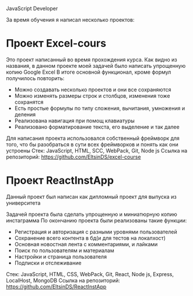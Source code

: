 JavaScript Developer

За время обучения я написал несколько проектов:

# Проект Excel-cours
Это проект написанный во время прохождения курса.
Как видно из названия, в данном проекте моей задачей было написать упрощенную копию Google Excel
В итоге основной функционал, кроме формул получилось повторить:
- Можно создавать несколько проектов и они все сохраняются
- Можно изменять размеры строк и столбцов, изменения тоже сохранятся
- Есть простые формулы по типу сложения, вычитания, умножения и деления
- Реализована навигация при помощ клавиатуры
- Реализовано форматирование текста, его выделение и так далее

Для написания проекта использовался собственный фреймворк для того, что бы разобраться в сути всех фреймворков и понять как они устроены
Стек: JavaScript, HTML, SCC, WebPack, Git, Node js
Ссылка на репозиторий: https://github.com/EltsinDS/excel-course

# Проект ReactInstApp
Данный проект был написан как дипломный проект для выпуска из университета

Задачей проекта была сделать упрощенную и миниатюрную копию инстаграмма
По окончанию проекта были реализованы такие функции:
- Регистрация и авторизация с разными уровнями пользователей
- Сохранение всего контента в бд(и для тестов на локалхост)
- Основная новостная лента с комментариями, и лайками
- Поиск по пользователям и материалам
- Настройки и страница пользователя
- Подписки и отслеживание

Стек: JavaScript, HTML, CSS, WebPack, Git, React, Node js, Express, LocalHost, MongoDB
Ссылка на репозиторий: https://github.com/EltsinDS/ReactInstApp
